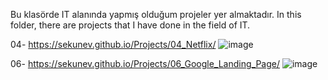 Bu klasörde IT alanında yapmış olduğum projeler yer almaktadır.
In this folder, there are projects that I have done in the field of IT.

04- https://sekunev.github.io/Projects/04_Netflix/
![image](https://user-images.githubusercontent.com/101554737/184588266-7f75aeaa-f5cc-4609-879d-dfa9d0ead225.png)

06- https://sekunev.github.io/Projects/06_Google_Landing_Page/
![image](https://user-images.githubusercontent.com/101554737/184587683-eeeb960c-d3d0-4fe7-b0db-6daea6aa3515.png)
